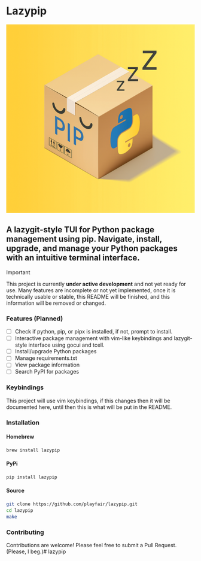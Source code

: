 # Lazypip

![Lazypip](public/lazypip.png)

## A lazygit-style TUI for Python package management using pip. Navigate, install, upgrade, and manage your Python packages with an intuitive terminal interface. 

>[!IMPORTANT]
>This project is currently **under active development** and not yet ready for use. Many features are incomplete or not yet implemented, once it is technically usable or stable, this README will be finished, and this information will be removed or changed.


### Features (Planned)

- [ ] Check if python, pip, or pipx is installed, if not, prompt to install.
- [ ] Interactive package management with vim-like keybindings and lazygit-style interface using gocui and tcell.
- [ ] Install/upgrade Python packages
- [ ] Manage requirements.txt
- [ ] View package information
- [ ] Search PyPI for packages

### Keybindings 

This project will use vim keybindings, if this changes then it will be documented here, until then this is what will be put in the README.

### Installation

#### Homebrew
```bash
brew install lazypip
```

#### PyPi
```bash
pip install lazypip
```

#### Source
```bash
git clone https://github.com/playfair/lazypip.git
cd lazypip
make
```

### Contributing

Contributions are welcome! Please feel free to submit a Pull Request. (Please, I beg.)# lazypip
